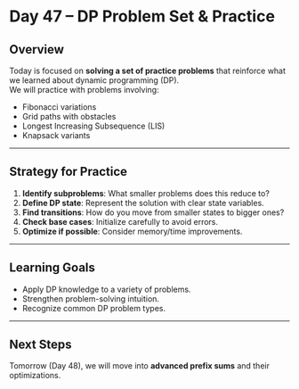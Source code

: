# Day 47 – DP Problem Set & Practice

## Overview
Today is focused on **solving a set of practice problems** that reinforce what we learned about dynamic programming (DP).  
We will practice with problems involving:
- Fibonacci variations
- Grid paths with obstacles
- Longest Increasing Subsequence (LIS)
- Knapsack variants

---

## Strategy for Practice
1. **Identify subproblems**: What smaller problems does this reduce to?
2. **Define DP state**: Represent the solution with clear state variables.
3. **Find transitions**: How do you move from smaller states to bigger ones?
4. **Check base cases**: Initialize carefully to avoid errors.
5. **Optimize if possible**: Consider memory/time improvements.

---


## Learning Goals
- Apply DP knowledge to a variety of problems.  
- Strengthen problem-solving intuition.  
- Recognize common DP problem types.  

---

## Next Steps
Tomorrow (Day 48), we will move into **advanced prefix sums** and their optimizations.
